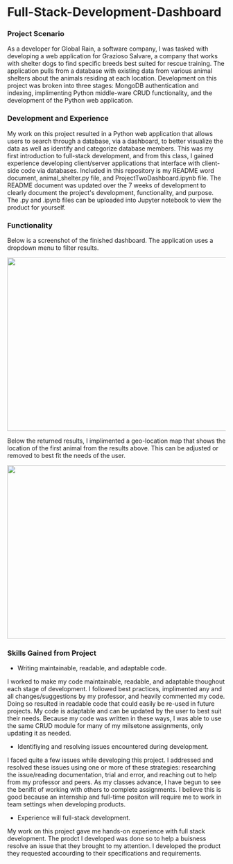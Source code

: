 # Full-Stack-Development-Dashboard

### Project Scenario
As a developer for Global Rain, a software company, I was tasked with developing a web application for Grazioso Salvare, a company that works with shelter dogs to find specific breeds best suited for rescue training. The application pulls from a database with existing data from various animal shelters about the animals residing at each location. Development on this project was broken into three stages: MongoDB authentication and indexing, implimenting Python middle-ware CRUD functionality, and the development of the Python web application.

### Development and Experience
My work on this project resulted in a Python web application that allows users to search through a database, via a dashboard, to better visualize the data as well as identify and categorize database members. This was my first introduction to full-stack development, and from this class, I gained experience developing client/server applications that interface with client-side code via databases. Included in this repository is my README word document, animal_shelter.py file, and ProjectTwoDashboard.ipynb file. The README document was updated over the 7 weeks of development to clearly document the project's development, functionality, and purpose. The .py and .ipynb files can be uploaded into Jupyter notebook to view the product for yourself. 

### Functionality
Below is a screenshot of the finished dashboard. The application uses a dropdown menu to filter results.

<p align="center">
<img width="1100" height="400" src="https://user-images.githubusercontent.com/77023670/201732868-9451182c-19bb-49dd-ab9a-6ec8341b9db7.png">
</p>

Below the returned results, I implimented a geo-location map that shows the location of the first animal from the results above. This can be adjusted or removed to best fit the needs of the user.

<p align="center">
<img width="1100" height="400" src="https://user-images.githubusercontent.com/77023670/201746215-fb399bb8-d033-4d41-b567-6a40186515d1.png">
</p>

### Skills Gained from Project
- Writing maintainable, readable, and adaptable code. 

I worked to make my code maintainable, readable, and adaptable thoughout each stage of development. I followed best practices, implimented any and all changes/suggestions by my professor, and heavily commented my code. Doing so resulted in readable code that could easily be re-used in future projects. My code is adaptable and can be updated by the user to best suit their needs. Because my code was written in these ways, I was able to use the same CRUD module for many of my milsetone assignments, only updating it as needed.
- Identifiying and resolving issues encountered during development. 

I faced quite a few issues while developing this project. I addressed and resolved these issues using one or more of these strategies: researching the issue/reading documentation, trial and error, and reaching out to help from my professor and peers. As my classes advance, I have begun to see the benifit of working with others to complete assignments. I believe this is good because an internship and full-time positon will require me to work in team settings when developing products.
- Experience will full-stack development. 

My work on this project gave me hands-on experience with full stack development. The prodct I developed was done so to help a buisness resolve an issue that they brought to my attention. I developed the product they requested accourding to their specifications and requirements.

